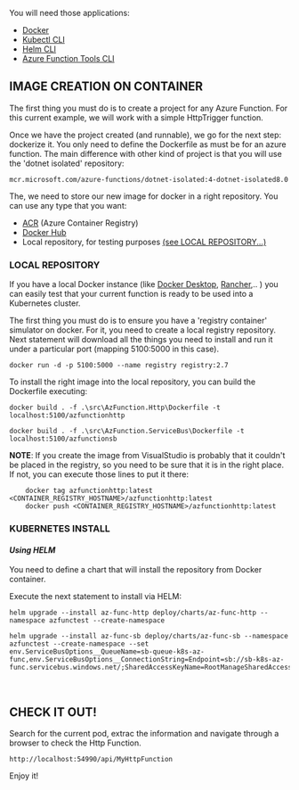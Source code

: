 You will need those applications:
- [Docker](https://docs.docker.com/get-docker/)
- [Kubectl CLI](https://kubernetes.io/docs/tasks/tools/#kubectl)
- [Helm CLI](https://helm.sh/docs/intro/install/)
- [Azure Function Tools CLI](https://learn.microsoft.com/en-us/azure/azure-functions/functions-run-local?tabs=windows%2Cisolated-process%2Cnode-v4%2Cpython-v2%2Chttp-trigger%2Ccontainer-apps&pivots=programming-language-csharp#install-the-azure-functions-core-tools)

## IMAGE CREATION ON CONTAINER

The first thing you must do is to create a project for any Azure Function. For this current example, we will work with a simple HttpTrigger function.

Once we have the project created (and runnable), we go for the next step: dockerize it. You only need to define the Dockerfile as must be for an azure function. The main difference with other kind of project is that you will use the 'dotnet isolated' repository:

```mcr.microsoft.com/azure-functions/dotnet-isolated:4-dotnet-isolated8.0```

The, we need to store our new image for docker in a right repository. You can use any type that you want:
- [ACR](https://azure.microsoft.com/es-es/products/container-registry) (Azure Container Registry)
- [Docker Hub](https://hub.docker.com/)
- Local repository, for testing purposes [(see LOCAL REPOSITORY...)](/#local-repository)




### <a name="local-repository"></a> LOCAL REPOSITORY

If you have a local Docker instance (like [Docker Desktop](https://www.docker.com/products/docker-desktop/), [Rancher](https://rancherdesktop.io/),.. ) you can easily test that your current function is ready to be used into a Kubernetes cluster.

The first thing you must do is to ensure you have a 'registry container' simulator on docker. For it, you need to create a local registry repository. Next statement will download all the things you need to install and run it under a particular port (mapping 5100:5000 in this case).

```docker run -d -p 5100:5000 --name registry registry:2.7 ```

To install the right image into the local repository, you can build the Dockerfile executing:

```
docker build . -f .\src\AzFunction.Http\Dockerfile -t localhost:5100/azfunctionhttp

docker build . -f .\src\AzFunction.ServiceBus\Dockerfile -t localhost:5100/azfunctionsb
```

**NOTE**: If you create the image from VisualStudio is probably that it couldn't be placed in the registry, so you need to be sure that it is in the right place. If not, you can execute those lines to put it there:

```
    docker tag azfunctionhttp:latest <CONTAINER_REGISTRY_HOSTNAME>/azfunctionhttp:latest
    docker push <CONTAINER_REGISTRY_HOSTNAME>/azfunctionhttp:latest
```


### KUBERNETES INSTALL

#### _Using HELM_
You need to define a chart that will install the repository from Docker container.

Execute the next statement to install via HELM:

```
helm upgrade --install az-func-http deploy/charts/az-func-http --namespace azfunctest --create-namespace
```

```
helm upgrade --install az-func-sb deploy/charts/az-func-sb --namespace azfunctest --create-namespace --set env.ServiceBusOptions__QueueName=sb-queue-k8s-az-func,env.ServiceBusOptions__ConnectionString=Endpoint=sb://sb-k8s-az-func.servicebus.windows.net/;SharedAccessKeyName=RootManageSharedAccessKey;SharedAccessKey=UZZqT2SumRmKptrVrOENhnRklKKonXBZC+ASbEO0WMs=
```

<br/>

## CHECK IT OUT!
Search for the current pod, extrac the information and navigate through a browser to check the Http Function.

```
http://localhost:54990/api/MyHttpFunction
```

Enjoy it!